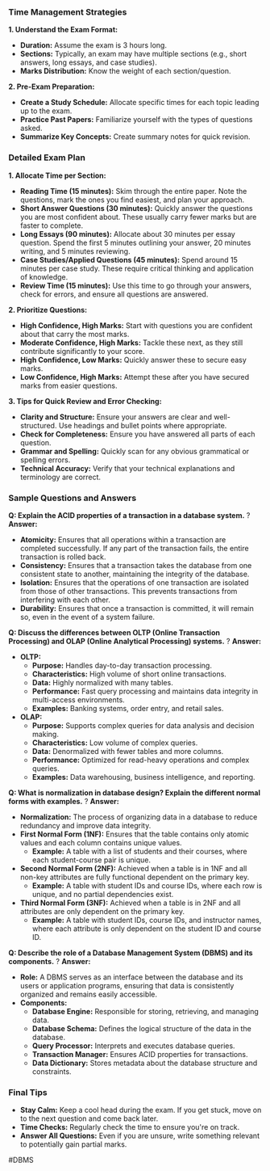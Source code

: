 
### Time Management Strategies

**1. Understand the Exam Format:**
   - **Duration:** Assume the exam is 3 hours long.
   - **Sections:** Typically, an exam may have multiple sections (e.g., short answers, long essays, and case studies).
   - **Marks Distribution:** Know the weight of each section/question.

**2. Pre-Exam Preparation:**
   - **Create a Study Schedule:** Allocate specific times for each topic leading up to the exam.
   - **Practice Past Papers:** Familiarize yourself with the types of questions asked.
   - **Summarize Key Concepts:** Create summary notes for quick revision.

### Detailed Exam Plan

**1. Allocate Time per Section:**
   - **Reading Time (15 minutes):** Skim through the entire paper. Note the questions, mark the ones you find easiest, and plan your approach.
   - **Short Answer Questions (30 minutes):** Quickly answer the questions you are most confident about. These usually carry fewer marks but are faster to complete.
   - **Long Essays (90 minutes):** Allocate about 30 minutes per essay question. Spend the first 5 minutes outlining your answer, 20 minutes writing, and 5 minutes reviewing.
   - **Case Studies/Applied Questions (45 minutes):** Spend around 15 minutes per case study. These require critical thinking and application of knowledge.
   - **Review Time (15 minutes):** Use this time to go through your answers, check for errors, and ensure all questions are answered.

**2. Prioritize Questions:**
   - **High Confidence, High Marks:** Start with questions you are confident about that carry the most marks.
   - **Moderate Confidence, High Marks:** Tackle these next, as they still contribute significantly to your score.
   - **High Confidence, Low Marks:** Quickly answer these to secure easy marks.
   - **Low Confidence, High Marks:** Attempt these after you have secured marks from easier questions.

**3. Tips for Quick Review and Error Checking:**
   - **Clarity and Structure:** Ensure your answers are clear and well-structured. Use headings and bullet points where appropriate.
   - **Check for Completeness:** Ensure you have answered all parts of each question.
   - **Grammar and Spelling:** Quickly scan for any obvious grammatical or spelling errors.
   - **Technical Accuracy:** Verify that your technical explanations and terminology are correct.

### Sample Questions and Answers

**Q: Explain the ACID properties of a transaction in a database system.**
?
**Answer:**
   - **Atomicity:** Ensures that all operations within a transaction are completed successfully. If any part of the transaction fails, the entire transaction is rolled back.
   - **Consistency:** Ensures that a transaction takes the database from one consistent state to another, maintaining the integrity of the database.
   - **Isolation:** Ensures that the operations of one transaction are isolated from those of other transactions. This prevents transactions from interfering with each other.
   - **Durability:** Ensures that once a transaction is committed, it will remain so, even in the event of a system failure.

**Q: Discuss the differences between OLTP (Online Transaction Processing) and OLAP (Online Analytical Processing) systems.**
?
**Answer:**
   - **OLTP:**
     - **Purpose:** Handles day-to-day transaction processing.
     - **Characteristics:** High volume of short online transactions.
     - **Data:** Highly normalized with many tables.
     - **Performance:** Fast query processing and maintains data integrity in multi-access environments.
     - **Examples:** Banking systems, order entry, and retail sales.
   - **OLAP:**
     - **Purpose:** Supports complex queries for data analysis and decision making.
     - **Characteristics:** Low volume of complex queries.
     - **Data:** Denormalized with fewer tables and more columns.
     - **Performance:** Optimized for read-heavy operations and complex queries.
     - **Examples:** Data warehousing, business intelligence, and reporting.

**Q: What is normalization in database design? Explain the different normal forms with examples.**
?
**Answer:**
   - **Normalization:** The process of organizing data in a database to reduce redundancy and improve data integrity.
   - **First Normal Form (1NF):** Ensures that the table contains only atomic values and each column contains unique values.
     - **Example:** A table with a list of students and their courses, where each student-course pair is unique.
   - **Second Normal Form (2NF):** Achieved when a table is in 1NF and all non-key attributes are fully functional dependent on the primary key.
     - **Example:** A table with student IDs and course IDs, where each row is unique, and no partial dependencies exist.
   - **Third Normal Form (3NF):** Achieved when a table is in 2NF and all attributes are only dependent on the primary key.
     - **Example:** A table with student IDs, course IDs, and instructor names, where each attribute is only dependent on the student ID and course ID.

**Q: Describe the role of a Database Management System (DBMS) and its components.**
?
**Answer:**
   - **Role:** A DBMS serves as an interface between the database and its users or application programs, ensuring that data is consistently organized and remains easily accessible.
   - **Components:**
     - **Database Engine:** Responsible for storing, retrieving, and managing data.
     - **Database Schema:** Defines the logical structure of the data in the database.
     - **Query Processor:** Interprets and executes database queries.
     - **Transaction Manager:** Ensures ACID properties for transactions.
     - **Data Dictionary:** Stores metadata about the database structure and constraints.

### Final Tips

- **Stay Calm:** Keep a cool head during the exam. If you get stuck, move on to the next question and come back later.
- **Time Checks:** Regularly check the time to ensure you're on track.
- **Answer All Questions:** Even if you are unsure, write something relevant to potentially gain partial marks.


#DBMS 